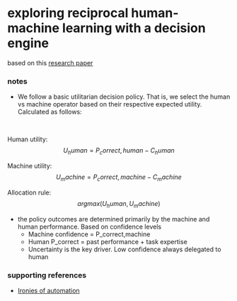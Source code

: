 # exploring reciprocal human-machine learning with a decision engine
based on this [research paper](https://pubsonline.informs.org/doi/10.1287/mnsc.2022.03518)

### notes
- We follow a basic utilitarian decision policy. That is, we select the human vs machine operator based on their respective expected utility. Calculated as follows:

<br/>

Human utility:
$$
U_human = P_correct,human - C_human
$$

Machine utility:
$$
U_machine = P_correct,machine - C_machine
$$

Allocation rule:
$$
argmax(U_human, U_machine)
$$

- the policy outcomes are determined primarily by the machine and human performance. Based on confidence levels
   - Machine confidence = P_correct,machine
   - Human P_correct =  past performance + task expertise
   - Uncertainty is the key driver. Low confidence always delegated to human

### supporting references
- [Ironies of automation](https://ckrybus.com/static/papers/Bainbridge_1983_Automatica.pdf)